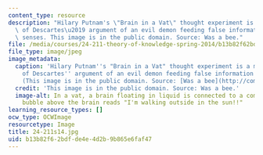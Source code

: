 ```yaml
---
content_type: resource
description: "Hilary Putnam's \"Brain in a Vat\" thought experiment is a modern version\
  \ of Descartes\u2019 argument of an evil demon feeding false information to the\
  \ senses. This image is in the public domain. Source: Was a bee."
file: /media/courses/24-211-theory-of-knowledge-spring-2014/b13b82f62bdfde4e4d2b9b865e6faf47_24-211s14.jpg
file_type: image/jpeg
image_metadata:
  caption: 'Hilary Putnam''s "Brain in a Vat" thought experiment is a modern version
    of Descartes'' argument of an evil demon feeding false information to the senses.
    (This image is in the public domain. Source: [Was a bee](http://commons.wikimedia.org/wiki/File:Brain_in_a_vat_%28en%29_v2.png).)'
  credit: 'This image is in the public domain. Source: Was a bee.'
  image-alt: In a vat, a brain floating in liquid is connected to a computer.  A thought
    bubble above the brain reads "I'm walking outside in the sun!!"
learning_resource_types: []
ocw_type: OCWImage
resourcetype: Image
title: 24-211s14.jpg
uid: b13b82f6-2bdf-de4e-4d2b-9b865e6faf47
---
```

